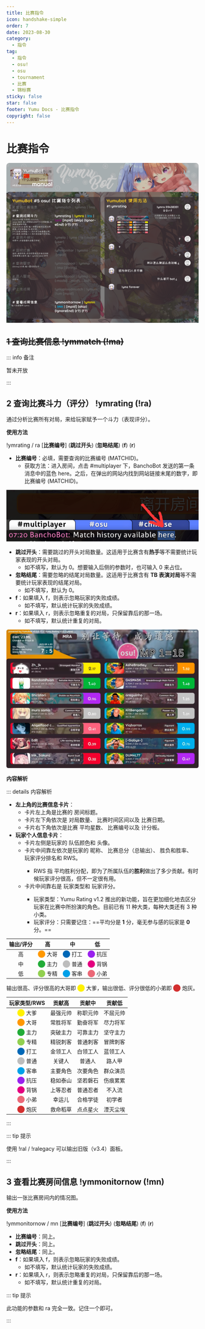 ```yaml
---
title: 比赛指令
icon: handshake-simple
order: 7
date: 2023-08-30
category:
  - 指令
tag:
  - 指令
  - osu!
  - osu
  - tournament
  - 比赛
  - 锦标赛
sticky: false
star: false
footer: Yumu Docs - 比赛指令
copyright: false
---
```


# 比赛指令

![比赛指令列表](img/help-tournament.png)

## ~~<HopeIcon icon="house-chimney-user"/> 1 查询比赛信息 !ymmatch (!ma)~~

::: info 备注

暂未开放

:::

## <HopeIcon icon="scale-balanced"/> 2 查询比赛斗力（评分） !ymrating (!ra)

通过分析比赛所有对局，来给玩家赋予一个斗力（表现评分）。

**使用方法**

!ymrating / ra [**比赛编号**] (**跳过开头**) (**忽略结尾**) (**f**) (**r**)

- **<HopeIcon icon="hashtag"/> 比赛编号**：必填，需要查询的比赛编号 (MATCHID)。
  - 获取方法：进入房间，点击 #multiplayer 下，BanchoBot 发送的第一条消息中的蓝色 here。之后，在弹出的网站内找到网站链接末尾的数字，即比赛编号 (MATCHID)。

![获取比赛编号](img/tip-getmatchid.png)

- **<HopeIcon icon="forward"/> 跳过开头**：需要跳过的开头对局数量。这适用于比赛含有**热手**等不需要统计玩家表现的开头对局。
    - 如不填写，默认为 0。想要输入后侧的参数时，也可输入 0 来占位。
- **<HopeIcon icon="rotate-left"/> 忽略结尾**：需要忽略的结尾对局数量。这适用于比赛含有 **TB 表演对局**等不需要统计玩家表现的结尾对局。
    - 如不填写，默认为 0。
- **<HopeIcon icon="person-falling"/> f**：如果填入 f，则表示忽略玩家的失败成绩。
    - 如不填写，默认统计玩家的失败成绩。
- **<HopeIcon icon="slash"/> r**：如果填入 r，则表示忽略重复的对局，只保留靠后的那一场。
    - 如不填写，默认统计重复的对局。

![rating](img/bot-rating.png)

**内容解析**

::: details 内容解析

- **左上角的比赛信息卡片**：
  - 卡片左上角是比赛的 <HopeIcon icon="heading"/> 房间标题。
  - 卡片左下角依次是 <HopeIcon icon="hashtag"/> 对局数量、<HopeIcon icon="clock"/> 比赛时间区间以及 <HopeIcon icon="calendar"/> 比赛日期。
  - 卡片右下角依次是比赛 <HopeIcon icon="star"/> 平均星数、<HopeIcon icon="hashtag"/> 比赛编号以及 <HopeIcon icon="clipboard"/> 计分板。
- **玩家个人信息卡片**：
  - 卡片左侧是玩家的 <HopeIcon icon="palette"/> 队伍颜色和 <HopeIcon icon="circle-user"/> 头像。
  - 卡片中间靠左依次是玩家的 <HopeIcon icon="heading"/> 昵称、<HopeIcon icon="person-rays"/> 比赛总分（总输出）、<HopeIcon icon="chess-king"/> 胜负和胜率、<HopeIcon icon="user-plus"/> 玩家评分排名和 <HopeIcon icon="wave-square"/> RWS。
    - RWS 指 <HopeIcon icon="wave-square"/> 平均胜利分配，即为了所属队伍的**胜利**做出了多少贡献。有时候玩家评分很高，但不一定很有用。
  - 卡片中间靠右是 <HopeIcon icon="tags"/> 玩家类型和 <HopeIcon icon="sun"/> 玩家评分。
    - 玩家类型：Yumu Rating v1.2 推出的新功能，旨在更加细化地去区分玩家在比赛中所扮演的角色。目前已有 11 种大类，每种大类还有 3 种小类。
    - 玩家评分：只需要记住：==平均分是 **1** 分，毫无参与感的玩家是 **0** 分。==

| 输出/评分 | 高 | 中 | 低 |
|:-:|:-:|:-:|:-:|
| 高 | <span style="color:#FF9800">⬤</span> 大哥 | <span style="color:#0068B7">⬤</span> 打工 | <span style="color:#9922EE">⬤</span> 抗压 |
| 中 | <span style="color:#22AC38">⬤</span> 主力 | <span style="color:#BDBDBD">⬤</span> 普通 | <span style="color:#E4007F">⬤</span> 背锅 |
| 低 | <span style="color:#92D050">⬤</span> 专精 | <span style="color:#00A0E9">⬤</span> 客串 | <span style="color:#EB6877">⬤</span> 小弟 |

输出很高、评分很高的大哥即 <span style="color:#FFF100">⬤</span> 大爹，输出很低、评分很低的小弟即 <span style="color:#D32F2F">⬤</span> 炮灰。


| 玩家类型/RWS | 贡献高 | 贡献中 | 贡献低 |
|:-:|:-:|:-:|:-:|
| <span style="color:#FFF100">⬤</span> 大爹 | 最强元帅 | 称职元帅 | 不屈元帅 |
| <span style="color:#FF9800">⬤</span> 大哥 | 常胜将军 | 勤奋将军 | 尽力将军 |
| <span style="color:#22AC38">⬤</span> 主力 | 突破主力 | 可靠主力 | 坚守主力 |
| <span style="color:#92D050">⬤</span> 专精 | 精锐刺客 | 普通刺客 | 冒牌刺客 |
| <span style="color:#0068B7">⬤</span> 打工 | 金领工人 | 白领工人 | 蓝领工人 |
| <span style="color:#BDBDBD">⬤</span> 普通 | 关键人 | 普通人 | 路人甲 |
| <span style="color:#00A0E9">⬤</span> 客串 | 主要角色 | 次要角色 | 群众演员 |
| <span style="color:#9922EE">⬤</span> 抗压 | 稳如泰山 | 坚若磐石 | 伤痕累累 |
| <span style="color:#E4007F">⬤</span> 背锅 | 上等忍者 | 普通忍者 | 不入流 |
| <span style="color:#EB6877">⬤</span> 小弟 | 幸运儿 | 合格学徒 | 初学者 |
| <span style="color:#D32F2F">⬤</span> 炮灰 | 救命稻草 | 点点星火 | 湮灭尘埃 |

:::

::: tip 提示

使用 !ral / !ralegacy 可以输出旧版（v3.4）面板。

:::

## <HopeIcon icon="house-chimney-user"/> 3 查看比赛房间信息 !ymmonitornow (!mn)

输出一张比赛房间内的情况图。

**使用方法**

!ymmonitornow / mn [**比赛编号**] (**跳过开头**) (**忽略结尾**) (**f**) (**r**)

- **<HopeIcon icon="hashtag"/> 比赛编号**：同上。
- **<HopeIcon icon="forward"/> 跳过开头**：同上。
- **<HopeIcon icon="rotate-left"/> 忽略结尾**：同上。
- **<HopeIcon icon="person-falling"/> f**：如果填入 f，则表示忽略玩家的失败成绩。
  - 如不填写，默认统计玩家的失败成绩。
- **<HopeIcon icon="slash"/> r**：如果填入 r，则表示忽略重复的对局，只保留靠后的那一场。
  - 如不填写，默认统计重复的对局。

::: tip 提示

此功能的参数和 ra 完全一致。记住一个即可。

:::

